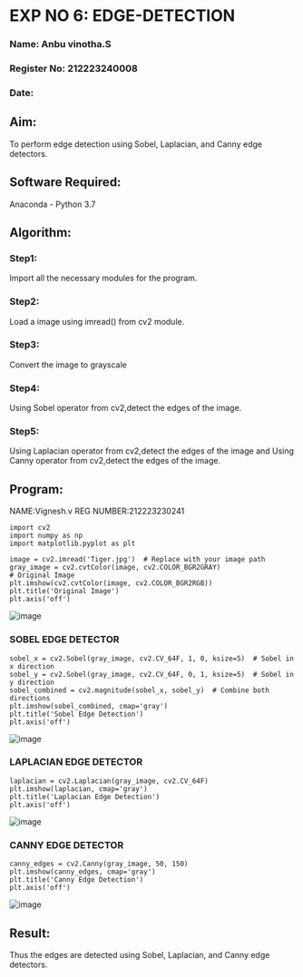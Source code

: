 # EXP NO 6: EDGE-DETECTION

### Name: Anbu vinotha.S
### Register No: 212223240008
### Date:

## Aim:
To perform edge detection using Sobel, Laplacian, and Canny edge detectors.

## Software Required:
Anaconda - Python 3.7

## Algorithm:
### Step1:
Import all the necessary modules for the program.

### Step2:
Load a image using imread() from cv2 module.

### Step3:
Convert the image to grayscale

### Step4:
Using Sobel operator from cv2,detect the edges of the image.

### Step5:

Using Laplacian operator from cv2,detect the edges of the image and Using Canny operator from cv2,detect the edges of the image.

## Program:

NAME:Vignesh.v
REG NUMBER:212223230241
```
import cv2
import numpy as np
import matplotlib.pyplot as plt

image = cv2.imread('Tiger.jpg')  # Replace with your image path
gray_image = cv2.cvtColor(image, cv2.COLOR_BGR2GRAY)
# Original Image
plt.imshow(cv2.cvtColor(image, cv2.COLOR_BGR2RGB))
plt.title('Original Image')
plt.axis('off')
```
![image](https://github.com/user-attachments/assets/9f75e1b7-4be8-4f10-9bac-d24ede5cf020)

### SOBEL EDGE DETECTOR
```
sobel_x = cv2.Sobel(gray_image, cv2.CV_64F, 1, 0, ksize=5)  # Sobel in x direction
sobel_y = cv2.Sobel(gray_image, cv2.CV_64F, 0, 1, ksize=5)  # Sobel in y direction
sobel_combined = cv2.magnitude(sobel_x, sobel_y)  # Combine both directions
plt.imshow(sobel_combined, cmap='gray')
plt.title('Sobel Edge Detection')
plt.axis('off')
```
![image](https://github.com/user-attachments/assets/0cee0a8e-86de-46ae-aa80-d52d2bf82bbb)
### LAPLACIAN EDGE DETECTOR
```
laplacian = cv2.Laplacian(gray_image, cv2.CV_64F)
plt.imshow(laplacian, cmap='gray')
plt.title('Laplacian Edge Detection')
plt.axis('off')
```
![image](https://github.com/user-attachments/assets/33b83313-dfdd-40f7-bba4-445dafa5e5f8)
### CANNY EDGE DETECTOR
```
canny_edges = cv2.Canny(gray_image, 50, 150)
plt.imshow(canny_edges, cmap='gray')
plt.title('Canny Edge Detection')
plt.axis('off')  
```
![image](https://github.com/user-attachments/assets/e7b1a477-ae34-475d-bb42-08e02b33bcc1)

## Result:
Thus the edges are detected using Sobel, Laplacian, and Canny edge detectors.
